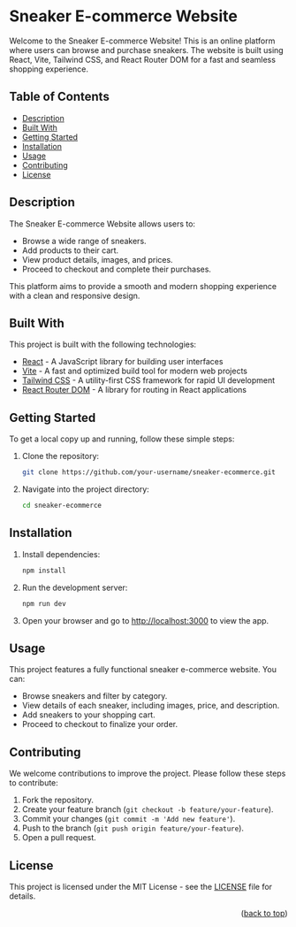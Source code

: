 # Sneaker E-commerce Website

Welcome to the Sneaker E-commerce Website! This is an online platform where users can browse and purchase sneakers. The website is built using React, Vite, Tailwind CSS, and React Router DOM for a fast and seamless shopping experience.

## Table of Contents

- [Description](#description)
- [Built With](#built-with)
- [Getting Started](#getting-started)
- [Installation](#installation)
- [Usage](#usage)
- [Contributing](#contributing)
- [License](#license)

## Description

The Sneaker E-commerce Website allows users to:

- Browse a wide range of sneakers.
- Add products to their cart.
- View product details, images, and prices.
- Proceed to checkout and complete their purchases.

This platform aims to provide a smooth and modern shopping experience with a clean and responsive design.

## Built With

This project is built with the following technologies:

* [React](https://reactjs.org/) - A JavaScript library for building user interfaces
* [Vite](https://vitejs.dev/) - A fast and optimized build tool for modern web projects
* [Tailwind CSS](https://tailwindcss.com/) - A utility-first CSS framework for rapid UI development
* [React Router DOM](https://reactrouter.com/) - A library for routing in React applications

## Getting Started

To get a local copy up and running, follow these simple steps:

1. Clone the repository:
    ```bash
    git clone https://github.com/your-username/sneaker-ecommerce.git
    ```

2. Navigate into the project directory:
    ```bash
    cd sneaker-ecommerce
    ```

## Installation

1. Install dependencies:
    ```bash
    npm install
    ```

2. Run the development server:
    ```bash
    npm run dev
    ```

3. Open your browser and go to [http://localhost:3000](http://localhost:3000) to view the app.

## Usage

This project features a fully functional sneaker e-commerce website. You can:

- Browse sneakers and filter by category.
- View details of each sneaker, including images, price, and description.
- Add sneakers to your shopping cart.
- Proceed to checkout to finalize your order.

## Contributing

We welcome contributions to improve the project. Please follow these steps to contribute:

1. Fork the repository.
2. Create your feature branch (`git checkout -b feature/your-feature`).
3. Commit your changes (`git commit -m 'Add new feature'`).
4. Push to the branch (`git push origin feature/your-feature`).
5. Open a pull request.

## License

This project is licensed under the MIT License - see the [LICENSE](LICENSE) file for details.

<p align="right">(<a href="#readme-top">back to top</a>)</p>
